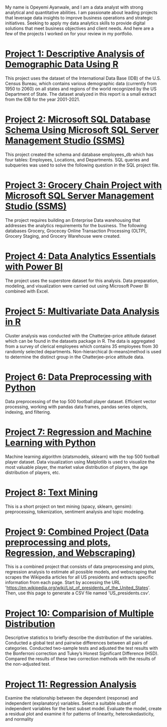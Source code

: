 My name is Opeyemi Ayanwale, and I am a data analyst with strong analytical and quantitative abilities. I am passionate about leading projects that leverage data insights to improve business operations and strategic initiatives. Seeking to apply my data analytics skills to provide digital solutions that meet business objectives and client needs. And here are a few of the projects I worked on for your review in my portfolio.



# [Project 1: Descriptive Analysis of Demographic Data Using R](https://github.com/OpeyemiAyanwale/Descriptive-Analysis-of-Demographic-Data)

This project uses the dataset of the International Data Base (IDB) of the U.S. Census Bureau, which contains various demographic data (currently from 1950 to 2060) on all states and regions of the world recognized by the US Department of State. The dataset analyzed in this report is a small extract from the IDB for the year 2001-2021.


# [Project 2: Microsoft SQL Database Schema Using Microsoft SQL Server Management Studio (SSMS)](https://github.com/OpeyemiAyanwale/Microsoft-SQL-Database-Schema)

This project created the schema and database employees_db which has four tables: Employees, Locations, and Departments. SQL queries and subqueries was used to solve the following question in the SQL project file.


# [Project 3: Grocery Chain Project with Microsoft SQL Server Management Studio (SSMS)](https://github.com/OpeyemiAyanwale/SQL-Query)

The project requires building an Enterprise Data warehousing that addresses the analytics requirements for the business. The following databases Grocery, Grocecey Online Transaction Processing (OLTP), Grocery Staging, and Grocery Warehouse were created.


# [Project 4: Data Analytics Essentials with Power BI](https://github.com/OpeyemiAyanwale/Data-Analytics-Essentials-with-Power-BI)

The project uses the superstore dataset for this analysis. Data preparation, modeling, and visualization were carried out using Microsoft Power BI combined with Excel.


# [Project 5: Multivariate Data Analysis in R](https://github.com/OpeyemiAyanwale/Multivariate-Analysis-in-R)

Cluster analysis was conducted with the Chatterjee-price attitude dataset which can be found in the datasets package in R. The data is aggregated from a survey of clerical employees which contains 35 employees from 30 randomly selected departments. Non-hierarchical (k-means)method is used to determine the distinct group in the Chatterjee-price attitude data.


# [Project 6: Data Preprocessing with Python](https://github.com/OpeyemiAyanwale/Data-Preprocessing-Python)

Data preprocessing of the top 500 football player dataset. Efficient vector processing, working with pandas data frames, pandas series objects, indexing, and filtering.


# [Project 7: Regression and Machine Learning with Python](https://github.com/OpeyemiAyanwale/Regressions_and_ML) 

Machine learning algorithm (statsmodels, sklearn) with the top 500 football player dataset.  Data visualization using Matplotlib is used to visualize the most valuable player, the market value distribution of players, the age distribution of players, etc.


# [Project 8: Text Mining](https://github.com/OpeyemiAyanwale/Text_Mining)

This is a short project on text mining (spacy, sklearn, gensim): preprocessing, tokenization, sentiment analysis and topic modeling.


# [Project 9: Combined Project (Data preprocessing and plots, Regression, and Webscraping)](https://github.com/OpeyemiAyanwale/Combined-Project)

This is a combined project that consists of data preprocessing and plots, regression analysis to estimate all possible models, and webscraping that scrapes the Wikipedia articles for all US presidents and extracts specific information from each page. Start by accessing the URL 'https://en.wikipedia.org/wiki/List_of_presidents_of_the_United_States'. Then, use this page to generate a CSV file named 'US_presidents.csv'.


# [Project 10: Comparision of Multiple Distribution](https://github.com/OpeyemiAyanwale/Comparison_Multiple_Distribution)

Descriptive statistics to briefly describe the distribution of the variables. Conducted a global test and pairwise differences between all pairs of categories. Conducted two-sample tests and adjusted the test results with the Bonferroni correction and Tukey’s Honest Significant Difference (HSD). Compared the results of these two correction methods with the results of the non-adjusted test.


# [Project 11: Regression Analysis](https://github.com/OpeyemiAyanwale/Regression_Analysis.git)

Examine the relationship between the dependent (response) and independent (explanatory) variables. Select a suitable subset of independent variables for the best subset model. Evaluate the model, create a residual plot and examine it for patterns of linearity, heteroskedasticity, and normality
